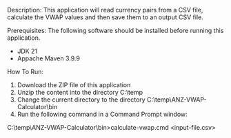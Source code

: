 Description:
This application will read currency pairs from a CSV file, calculate the VWAP values and then save them to an output CSV file.

Prerequisites:
The following software should be installed before running this application.
- JDK 21 
- Appache Maven 3.9.9

How To Run:
1. Download the ZIP file of this application
2. Unzip the content into the directory C:\temp
3. Change the current directory to the directory C:\temp\ANZ-VWAP-Calculator\bin
4. Run the following command in a Command Prompt window:

C:\temp\ANZ-VWAP-Calculator\bin>calculate-vwap.cmd <input-file.csv>
